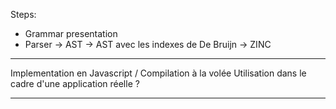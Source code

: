 Steps:
* Grammar presentation
* Parser -> AST -> AST avec les indexes de De Bruijn -> ZINC

--- 

Implementation en Javascript / Compilation à la volée
Utilisation dans le cadre d'une application réelle ?

---


